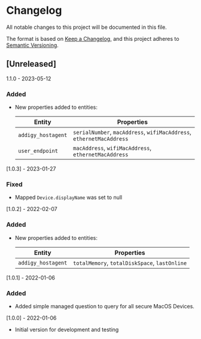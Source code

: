 # Changelog

All notable changes to this project will be documented in this file.

The format is based on [Keep a Changelog](https://keepachangelog.com/en/1.0.0/),
and this project adheres to
[Semantic Versioning](https://semver.org/spec/v2.0.0.html).

## [Unreleased]

1.1.0 - 2023-05-12

### Added

- New properties added to entities:

  | Entity             | Properties                                                           |
  | ------------------ | -------------------------------------------------------------------- |
  | `addigy_hostagent` | `serialNumber`, `macAddress`, `wifiMacAddress`, `ethernetMacAddress` |
  | `user_endpoint`    | `macAddress`, `wifiMacAddress`, `ethernetMacAddress`                 |

[1.0.3] - 2023-01-27

### Fixed

- Mapped `Device.displayName` was set to null

[1.0.2] - 2022-02-07

### Added

- New properties added to entities:

  | Entity             | Properties                                    |
  | ------------------ | --------------------------------------------- |
  | `addigy_hostagent` | `totalMemory`, `totalDiskSpace`, `lastOnline` |

[1.0.1] - 2022-01-06

### Added

- Added simple managed question to query for all secure MacOS Devices.

[1.0.0] - 2022-01-06

- Initial version for development and testing
